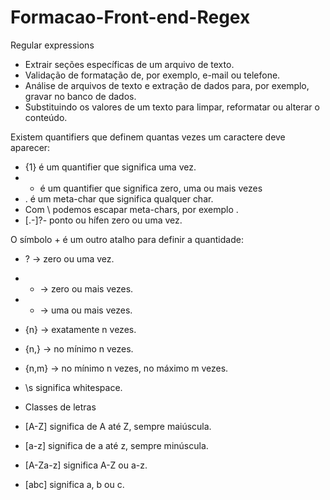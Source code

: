# Formacao-Front-end-Regex

Regular expressions

- Extrair seções específicas de um arquivo de texto.
- Validação de formatação de, por exemplo, e-mail ou telefone.
- Análise de arquivos de texto e extração de dados para, por exemplo, gravar no banco de dados.
- Substituindo os valores de um texto para limpar, reformatar ou alterar o conteúdo.

Existem quantifiers que definem quantas vezes um caractere deve aparecer:
- {1} é um quantifier que significa uma vez.
- * é um quantifier que significa zero, uma ou mais vezes
- . é um meta-char que significa qualquer char.
- Com \ podemos escapar meta-chars, por exemplo \.
- [.-]?- ponto ou hífen zero ou uma vez.

O símbolo + é um outro atalho para definir a quantidade:
- ? -> zero ou uma vez.
- * -> zero ou mais vezes.
- + -> uma ou mais vezes.
- {n} -> exatamente n vezes.
- {n,} -> no mínimo n vezes.
- {n,m} -> no mínimo n vezes, no máximo m vezes.

- \s significa whitespace.
- Classes de letras
- [A-Z] significa de A até Z, sempre maiúscula.
- [a-z] significa de a até z, sempre minúscula.
- [A-Za-z] significa A-Z ou a-z.
- [abc] significa a, b ou c.
